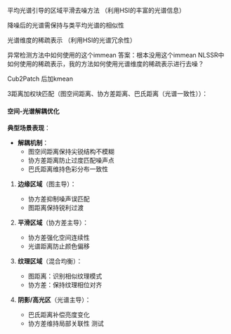 
平均光谱引导的区域平滑去噪方法 （利用HSI的丰富的光谱信息）

降噪后的光谱需保持与类平均光谱的相似性

光谱维度的稀疏表示 （利用HSI的光谱冗余性）

异常检测方法中如何使用的这个immean  答案：根本没用这个immean
NLSSR中如何使用的稀疏表示，我的方法如何使用光谱维度的稀疏表示进行去噪？

Cub2Patch 后加kmean

3距离加权块匹配（图空间距离、协方差距离、巴氏距离（光谱一致性））：
#### **空间-光谱解耦优化**
**典型场景表现**​：
- ​**解耦机制**​：
    - 图空间距离保持尖锐结构不模糊
    - 协方差距离防止过度匹配噪声点
    - 巴氏距离维持色彩分布一致性

1. ​**边缘区域**​（图主导）：
    
    - 协方差抑制噪声误匹配
    - 图距离保持锐利过渡
2. ​**平滑区域**​（协方差主导）：
    
    - 协方差强化空间连续性
    - 光谱距离防止颜色偏移
3. ​**纹理区域**​（混合均衡）：
    
    - 图距离：识别相似纹理模式
    - 协方差：保持纹理相位对齐
4. ​**阴影/高光区**​（光谱主导）：
    
    - 巴氏距离补偿亮度变化
    - 协方差维持局部关联性 测试